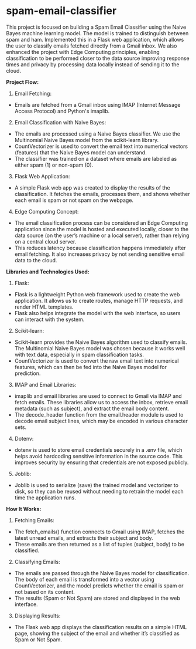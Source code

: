 ﻿# spam-email-classifier
This project is focused on building a Spam Email Classifier using the Naive Bayes machine learning model. The model is trained to distinguish between spam and ham. Implemented this in a Flask web application, which allows the user to classify emails fetched directly from a Gmail inbox.
We also enhanced the project with Edge Computing principles, enabling classification to be performed closer to the data source  improving response times and privacy by processing data locally instead of sending it to the cloud.

**Project Flow:**
1.	Email Fetching:
- Emails are fetched from a Gmail inbox using IMAP (Internet Message Access Protocol) and Python's imaplib. 
2.	Email Classification with Naive Bayes:
- The emails are processed using a Naive Bayes classifier. We use the Multinomial Naive Bayes model from the scikit-learn library.
- CountVectorizer is used to convert the email text into numerical vectors (features) that the Naive Bayes model can understand.
- The classifier was trained on a dataset where emails are labeled as either spam (1) or non-spam (0).
3.	Flask Web Application:
- A simple Flask web app was created to display the results of the classification. It fetches the emails, processes them, and shows whether each email is spam or not spam on the webpage.
4.	Edge Computing Concept:
- The email classification process can be considered an Edge Computing application since the model is hosted and executed locally, closer to the data source (on the user’s machine or a local server), rather than relying on a central cloud server.
- This reduces latency because classification happens immediately after email fetching. It also increases privacy by not sending sensitive email data to the cloud.

**Libraries and Technologies Used:**
1.	Flask:
- Flask is a lightweight Python web framework used to create the web application. It allows us to create routes, manage HTTP requests, and render HTML templates.
- Flask also helps integrate the model with the web interface, so users can interact with the system.
2.	Scikit-learn:
- Scikit-learn provides the Naive Bayes algorithm used to classify emails. The Multinomial Naive Bayes model was chosen because it works well with text data, especially in spam classification tasks.
- CountVectorizer is used to convert the raw email text into numerical features, which can then be fed into the Naive Bayes model for prediction.
3.	IMAP and Email Libraries:
- imaplib and email libraries are used to connect to Gmail via IMAP and fetch emails. These libraries allow us to access the inbox, retrieve email metadata (such as subject), and extract the email body content.
- The decode_header function from the email.header module is used to decode email subject lines, which may be encoded in various character sets.
4.	Dotenv:
- dotenv is used to store email credentials securely in a .env file, which helps avoid hardcoding sensitive information in the source code. This improves security by ensuring that credentials are not exposed publicly.
5.	Joblib:
- Joblib is used to serialize (save) the trained model and vectorizer to disk, so they can be reused without needing to retrain the model each time the application runs.

**How It Works:**
1.	Fetching Emails:
- The fetch_emails() function connects to Gmail using IMAP, fetches the latest unread emails, and extracts their subject and body.
- These emails are then returned as a list of tuples (subject, body) to be classified.
2.	Classifying Emails:
- The emails are passed through the Naive Bayes model for classification. The body of each email is transformed into a vector using CountVectorizer, and the model predicts whether the email is spam or not based on its content.
- The results (Spam or Not Spam) are stored and displayed in the web interface.
3.	Displaying Results:
-	The Flask web app displays the classification results on a simple HTML page, showing the subject of the email and whether it’s classified as Spam or Not Spam.
